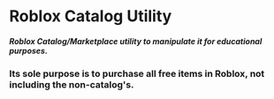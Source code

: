 # Roblox Catalog Utility
#####   Roblox Catalog/Marketplace utility to manipulate it for educational purposes.



### Its sole purpose is to purchase all free items in Roblox, not including the non-catalog's.
